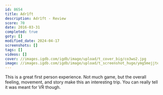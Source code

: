 ```yaml
---
id: 8654
title: Adr1ft
description: Adr1ft - Review
score: 70
date: 2016-03-31
completed: true
goty: []
modified_date: 2024-04-17
screenshots: []
tags: []
videos: []
cover: //images.igdb.com/igdb/image/upload/t_cover_big/co3wo2.jpg
image: //images.igdb.com/igdb/image/upload/t_screenshot_huge/ymg5mejjte9exe43hdxj.jpg
---
```

This is a great first person experience. Not much game, but the overall feeling, movement, and story make this an interesting trip. You can really tell it was meant for VR though.